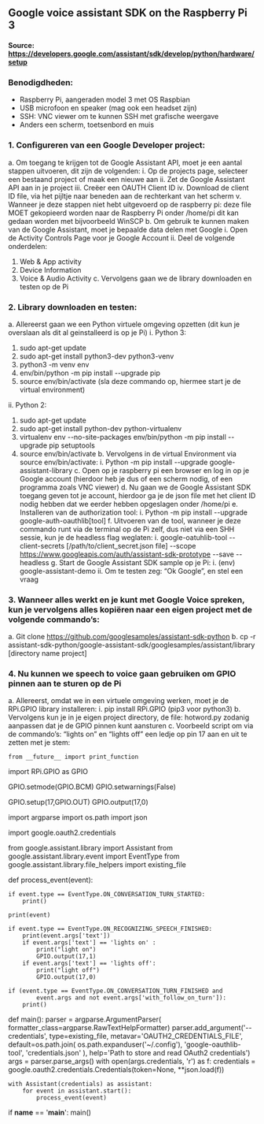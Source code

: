 ## Google voice assistant SDK on the Raspberry Pi 3
#### Source: https://developers.google.com/assistant/sdk/develop/python/hardware/setup
### Benodigdheden:
-	Raspberry Pi, aangeraden model 3 met OS Raspbian
-	USB microfoon en speaker (mag ook een headset zijn)
-	SSH: VNC viewer om te kunnen SSH met grafische weergave
-	Anders een scherm, toetsenbord en muis

### 1.	Configureren van een Google Developer project:
a.	Om toegang te krijgen tot de Google Assistant API, moet je een aantal stappen uitvoeren, dit zijn de volgenden:
i.	Op de projects page, selecteer een bestaand project of maak een nieuwe aan
ii.	Zet de Google Assistant API aan in je project
iii.	Creëer een OAUTH Client ID
iv.	Download de client ID file, via het pijltje naar beneden aan de rechterkant van het scherm
v.	Wanneer je deze stappen niet hebt uitgevoerd op de raspberry pi: 
deze file MOET gekopieerd worden naar de Raspberry Pi onder /home/pi 
dit kan gedaan worden met bijvoorbeeld WinSCP
b.	Om gebruik te kunnen maken van de Google Assistant, moet je bepaalde data delen met Google
i.	Open de Activity Controls Page voor je Google Account
ii.	Deel de volgende onderdelen: 
1.	Web & App activity
2.	Device Information
3.	Voice & Audio Activity
c.	Vervolgens gaan we de library downloaden en testen op de Pi

### 2.	Library downloaden en testen:
a.	Allereerst gaan we een Python virtuele omgeving opzetten (dit kun je overslaan als dit al geinstalleerd is op je Pi)
i.	Python 3:
1.	sudo apt-get update
2.	sudo apt-get install python3-dev python3-venv
3.	python3 -m venv env
4.	env/bin/python -m pip install --upgrade pip 
5.	source env/bin/activate   (sla deze commando op, hiermee start je de virtual environment)




ii.	Python 2:
1.	sudo apt-get update
2.	sudo apt-get install python-dev python-virtualenv
3.	virtualenv env --no-site-packages env/bin/python -m pip install --upgrade pip setuptools 
4.	source env/bin/activate
b.	Vervolgens in de virtual Environment via source env/bin/activate:
i.	Python -m pip install --upgrade google-assistant-library 
c.	Open op je raspberry pi een browser en log in op je Google account (hierdoor heb je dus of een scherm nodig, of een programma zoals VNC viewer)
d.	Nu gaan we de Google Assistant SDK toegang geven tot je account, hierdoor ga je de json file met het client ID nodig hebben dat we eerder hebben opgeslagen onder /home/pi
e.	Installeren van de authorization tool:
i.	Python -m pip install --upgrade google-auth-oauthlib[tool]
f.	Uitvoeren van de tool, wanneer je deze commando runt via de terminal op de Pi zelf, dus niet via een SHH sessie, kun je de headless flag weglaten:
i.	google-oatuhlib-tool --client-secrets [/path/to/client_secret.json file] --scope https://www.googleapis.com/auth/assistant-sdk-prototype --save --headless 
g.	Start de Google Assistant SDK sample op je Pi:
i.	(env) google-assistant-demo
ii.	Om te testen zeg: “Ok Google”, en stel een vraag

### 3.	Wanneer alles werkt en je kunt met Google Voice spreken, kun je vervolgens alles kopiëren naar een eigen project met de volgende commando’s:
a.	Git clone https://github.com/googlesamples/assistant-sdk-python
b.	cp -r assistant-sdk-python/google-assistant-sdk/googlesamples/assistant/library [directory name project]

### 4.	Nu kunnen we speech to voice gaan gebruiken om GPIO pinnen aan te sturen op de Pi
a.	Allereerst, omdat we in een virtuele omgeving werken, moet je de RPi.GPIO library installeren:
i.	pip install RPi.GPIO (pip3 voor python3)
b.	Vervolgens kun je in je eigen project directory, de file: hotword.py zodanig aanpassen dat je de GPIO pinnen kunt aansturen
c.	Voorbeeld script om via de commando’s: “lights on” en “lights off” een ledje op pin 17 aan en uit te zetten met je stem:


	from __future__ import print_function
import RPi.GPIO as GPIO


GPIO.setmode(GPIO.BCM)
GPIO.setwarnings(False)

GPIO.setup(17,GPIO.OUT)
GPIO.output(17,0)

import argparse
import os.path
import json

import google.oauth2.credentials

from google.assistant.library import Assistant
from google.assistant.library.event import EventType
from google.assistant.library.file_helpers import existing_file


def process_event(event):
    
    if event.type == EventType.ON_CONVERSATION_TURN_STARTED:
        print()

    print(event)
    
    if event.type == EventType.ON_RECOGNIZING_SPEECH_FINISHED:
        print(event.args['text'])
        if event.args['text'] == 'lights on' :
            print("light on")
            GPIO.output(17,1)
        if event.args['text'] == 'lights off':
            print("light off")
            GPIO.output(17,0)        
    
    if (event.type == EventType.ON_CONVERSATION_TURN_FINISHED and
            event.args and not event.args['with_follow_on_turn']):
        print()


def main():
    parser = argparse.ArgumentParser(
        formatter_class=argparse.RawTextHelpFormatter)
    parser.add_argument('--credentials', type=existing_file,
                        metavar='OAUTH2_CREDENTIALS_FILE',
                        default=os.path.join(
                            os.path.expanduser('~/.config'),
                            'google-oauthlib-tool',
                            'credentials.json'
                        ),
                        help='Path to store and read OAuth2 credentials')
    args = parser.parse_args()
    with open(args.credentials, 'r') as f:
        credentials = google.oauth2.credentials.Credentials(token=None,
                                                            **json.load(f))

    with Assistant(credentials) as assistant:
        for event in assistant.start():
            process_event(event)


if __name__ == '__main__':
    main()


 
 
 


